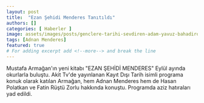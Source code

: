 ```yaml
---
layout: post
title:  "Ezan Şehidi Menderes Tanıtıldı"
authors: []
categories: [ Haberler ]
image: assets/images/posts/genclere-tarihi-sevdiren-adam-yavuz-bahadiroglu.jpg
tags: [Adnan Menderes]
featured: true
# For adding excerpt add <!--more--> and break the line
---
```

Mustafa Armağan'ın yeni kitabı "EZAN ŞEHİDİ MENDERES" Eylül ayında okurlarla buluştu.
Akit Tv'de yayınlanan Kayıt Dışı Tarih isimli programa konuk olarak katılan Armağan, hem Adnan Menderes hem de Hasan Polatkan ve Fatin Rüştü Zorlu hakkında konuştu. Programda aziz hatıraları yad edildi.